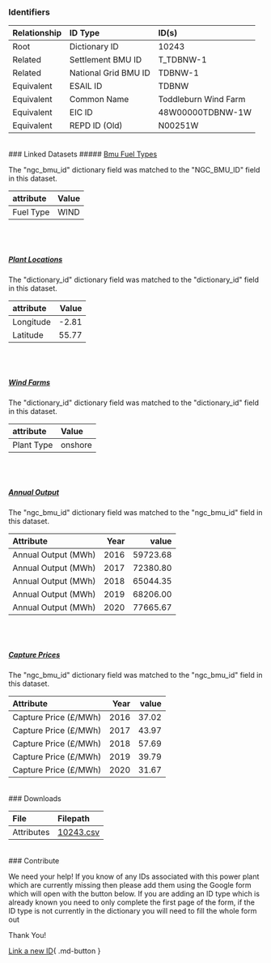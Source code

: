 ### Identifiers

| Relationship   | ID Type              | ID(s)                |
|:---------------|:---------------------|:---------------------|
| Root           | Dictionary ID        | 10243                |
| Related        | Settlement BMU ID    | T_TDBNW-1            |
| Related        | National Grid BMU ID | TDBNW-1              |
| Equivalent     | ESAIL ID             | TDBNW                |
| Equivalent     | Common Name          | Toddleburn Wind Farm |
| Equivalent     | EIC ID               | 48W00000TDBNW-1W     |
| Equivalent     | REPD ID (Old)        | N00251W              |

<br>
### Linked Datasets
##### <a href="https://osuked.github.io/Power-Station-Dictionary/datasets/bmu-fuel-types">Bmu Fuel Types</a>



The "ngc_bmu_id" dictionary field was matched to the "NGC_BMU_ID" field in this dataset.

| attribute   | Value   |
|:------------|:--------|
| Fuel Type   | WIND    |

<br><br>
##### <a href="https://osuked.github.io/Power-Station-Dictionary/datasets/plant-locations">Plant Locations</a>



The "dictionary_id" dictionary field was matched to the "dictionary_id" field in this dataset.

| attribute   |   Value |
|:------------|--------:|
| Longitude   |   -2.81 |
| Latitude    |   55.77 |

<br><br>
##### <a href="https://osuked.github.io/Power-Station-Dictionary/datasets/wind-farms">Wind Farms</a>



The "dictionary_id" dictionary field was matched to the "dictionary_id" field in this dataset.

| attribute   | Value   |
|:------------|:--------|
| Plant Type  | onshore |

<br><br>
##### <a href="https://osuked.github.io/Power-Station-Dictionary/datasets/annual-output">Annual Output</a>



The "ngc_bmu_id" dictionary field was matched to the "ngc_bmu_id" field in this dataset.

| Attribute           |   Year |    value |
|:--------------------|-------:|---------:|
| Annual Output (MWh) |   2016 | 59723.68 |
| Annual Output (MWh) |   2017 | 72380.80 |
| Annual Output (MWh) |   2018 | 65044.35 |
| Annual Output (MWh) |   2019 | 68206.00 |
| Annual Output (MWh) |   2020 | 77665.67 |

<br><br>
##### <a href="https://osuked.github.io/Power-Station-Dictionary/datasets/capture-prices">Capture Prices</a>



The "ngc_bmu_id" dictionary field was matched to the "ngc_bmu_id" field in this dataset.

| Attribute             |   Year |   value |
|:----------------------|-------:|--------:|
| Capture Price (£/MWh) |   2016 |   37.02 |
| Capture Price (£/MWh) |   2017 |   43.97 |
| Capture Price (£/MWh) |   2018 |   57.69 |
| Capture Price (£/MWh) |   2019 |   39.79 |
| Capture Price (£/MWh) |   2020 |   31.67 |


<br>
### Downloads


| File       | Filepath                                                                              |
|:-----------|:--------------------------------------------------------------------------------------|
| Attributes | [10243.csv](https://osuked.github.io/Power-Station-Dictionary/object_attrs/10243.csv) |


<br>
### Contribute

We need your help! If you know of any IDs associated with this power plant which are currently missing then please add them using the Google form which will open with the button below. If you are adding an ID type which is already known you need to only complete the first page of the form, if the ID type is not currently in the dictionary you will need to fill the whole form out

Thank You!

[Link a new ID](https://docs.google.com/forms/d/e/1FAIpQLSc5jRsQ7NgiLLXbwo9PUdwTQyuqbRwThltG56-o6NVSe7E_nw/viewform?usp=pp_url&entry.251912331=10243){ .md-button }